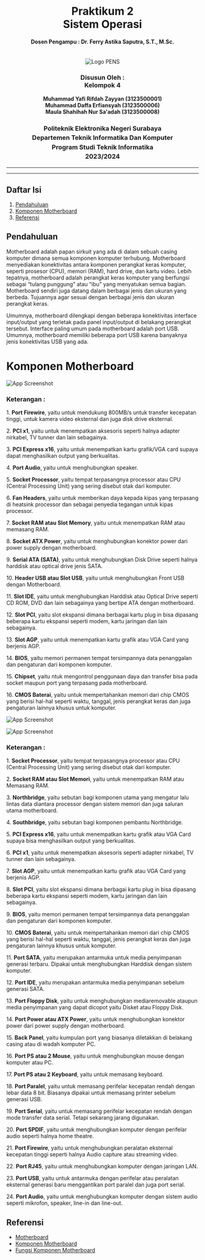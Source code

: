 <div align="center">
  <h1 style="text-align: center;font-weight: bold">Praktikum 2<br>Sistem Operasi</h1>
  <h4 style="text-align: center;">Dosen Pengampu : Dr. Ferry Astika Saputra, S.T., M.Sc.</h4>
</div>
<br/>
<div align="center">
  <img src="https://upload.wikimedia.org/wikipedia/id/4/44/Logo_PENS.png" alt="Logo PENS">
  <h3 style="text-align: center;">Disusun Oleh : <br>Kelompok 4</h3>
  <p style="text-align: center;">
    <strong>Muhammad Yafi Rifdah Zayyan (3123500001)</strong><br>
    <strong>Muhammad Daffa Erfiansyah (3123500006)</strong><br>
    <strong>Maula Shahihah Nur Sa'adah (3123500008)</strong>
  </p>

<h3 style="text-align: center;line-height: 1.5">Politeknik Elektronika Negeri Surabaya<br>Departemen Teknik Informatika Dan Komputer<br>Program Studi Teknik Informatika<br>2023/2024</h3>
  <hr><hr>
</div>

## Daftar Isi

1. [Pendahuluan](#pendahuluan)
2. [Komponen Motherboard](#komponen-motherboard)
3. [Referensi](#referensi)

## Pendahuluan

<p>Motherboard adalah papan sirkuit yang ada di dalam sebuah casing komputer dimana semua komponen komputer terhubung. Motherboard menyediakan konektivitas antara komponen perangkat keras komputer, seperti prosesor (CPU), memori (RAM), hard drive, dan kartu video. Lebih tepatnya, motherboard adalah perangkat keras komputer yang berfungsi sebagai “tulang punggung” atau “ibu” yang menyatukan semua bagian. Motherboard sendiri juga datang dalam berbagai jenis dan ukuran yang berbeda. Tujuannya agar sesuai dengan berbagai jenis dan ukuran perangkat keras.

Umumnya, motherboard dilengkapi dengan beberapa konektivitas interface input/output yang terletak pada panel input/output di belakang perangkat tersebut. Interface paling umum pada motherboard adalah port USB. Umumnya, motherboard memiliki beberapa port USB karena banyaknya jenis konektivitas USB yang ada.</p>

<h1>Komponen Motherboard</h1>

![App Screenshot](https://github.com/maulaasn/SysOp-3123500008/blob/main/Week-2/Komponen%20motherboard/img/motherboard.jpg?raw=true)

</div>

<div>
  <h3><b>Keterangan : </b></h3>

  <p>1. <b>Port Firewire</b>, yaitu untuk mendukung 800MB/s untuk transfer kecepatan tinggi, untuk kamera video eksternal dan juga disk drive eksternal.</p>
  <p>2. <b>PCI x1</b>, yaitu untuk menempatkan aksesoris seperti halnya adapter nirkabel, TV tunner dan lain sebagainya.</p>
  <p>3. <b>PCI Express x16</b>, yaitu untuk menempatkan kartu grafik/VGA card supaya dapat menghasilkan output yang berkualitas.</p>
  <p>4. <b>Port Audio</b>, yaitu untuk menghubungkan speaker.</p>
  <p>5. <b>Socket Processor</b>, yaitu tempat terpasangnya processor atau CPU (Central Processing Unit) yang sering disebut otak dari komputer.</p>
  <p>6. <b>Fan Headers</b>, yaitu untuk memberikan daya kepada kipas yang terpasang di heatsink processor dan sebagai penyedia tegangan untuk kipas processor.</p>
  <p>7. <b>Socket RAM atau Slot Memory</b>, yaitu untuk menempatkan RAM atau memasang RAM.</p>
  <p>8. <b>Socket ATX Power</b>, yaitu untuk menghubungkan konektor power dari power supply dengan motherboard.</p>
  <p>9. <b>Serial ATA (SATA)</b>, yaitu untuk menghubungkan Disk Drive seperti halnya harddisk atau optical drive jenis SATA.</p>
  <p>10. <b>Header USB atau Slot USB</b>, yaitu untuk menghubungkan Front USB dengan Motherboard.</p>
  <p>11. <b>Slot IDE</b>, yaitu untuk menghubungkan Harddisk atau Optical Drive seperti CD ROM, DVD dan lain sebagainya yang bertipe ATA dengan motherboard.</p>
  <p>12. <b>Slot PCI</b>, yaitu slot ekspansi dimana berbagai kartu plug in bisa dipasang beberapa kartu ekspansi seperti modem, kartu jaringan dan lain sebagainya.</p>
  <p>13. <b>Slot AGP</b>, yaitu untuk menempatkan kartu grafik atau VGA Card yang berjenis AGP.</p>
  <p>14. <b>BIOS</b>, yaitu memori permanen tempat tersimpannya data penanggalan dan pengaturan dari komponen komputer.</p>
  <p>15. <b>Chipset</b>, yaitu ntuk mengontrol penggunaan daya dan transfer bisa pada socket maupun port yang terpasang pada motherboard.</p>
  <p>16. <b>CMOS Baterai</b>, yaitu untuk mempertahankan memori dari chip CMOS yang berisi hal-hal seperti waktu, tanggal, jenis perangkat keras dan juga pengaturan lainnya khusus untuk komputer.</p>
</div>

![App Screenshot](https://github.com/maulaasn/SysOp-3123500008/blob/main/Week-2/Komponen%20motherboard/img/komponen-motherboard.jpg?raw=true)

![App Screenshot](https://github.com/maulaasn/SysOp-3123500008/blob/main/Week-2/Komponen%20motherboard/img/back-panel.jpg?raw=true)
</div>

<div>
  <h3><b>Keterangan : </b></h3>
  <p>1. <b>Socket Processor</b>, yaitu tempat terpasangnya processor atau CPU (Central Processing Unit) yang sering disebut otak dari komputer.</p>
  <p>2. <b>Socket RAM atau Slot Memori</b>, yaitu untuk menempatkan RAM atau Memasang RAM.</p>
  <p>3. <b>Northbridge</b>, yaitu sebutan bagi komponen utama yang mengatur lalu lintas data diantara processor dengan sistem memori dan juga saluran utama motherboard.</p>
  <p>4. <b>Southbridge</b>, yaitu sebutan bagi komponen pembantu Northbridge.</p>
  <p>5. <b>PCI Express x16</b>, yaitu untuk menempatkan kartu grafik atau VGA Card supaya bisa menghasilkan output yang berkualitas.</p>
  <p>6. <b>PCI x1</b>, yaitu untuk menempatkan aksesoris seperti adapter nirkabel, TV tunner dan lain sebagainya.</p>
  <p>7. <b>Slot AGP</b>, yaitu untuk menempatkan kartu grafik atau VGA Card yang berjenis AGP.</p>
  <p>8. <b>Slot PCI</b>, yaitu slot ekspansi dimana berbagai kartu plug in bisa dipasang beberapa kartu ekspansi seperti modem, kartu jaringan dan lain sebagainya.</p>
  <p>9. <b>BIOS</b>, yaitu memori permanen tempat tersimpannya data penanggalan dan pengaturan dari komponen komputer.</p>
  <p>10. <b>CMOS Baterai</b>, yaitu untuk mempertahankan memori dari chip CMOS yang berisi hal-hal seperti waktu, tanggal, jenis perangkat keras dan juga pengaturan lainnya khusus untuk komputer.</p>
  <p>11. <b>Port SATA</b>, yaitu merupakan antarmuka untuk media penyimpanan generasi terbaru. Dipakai untuk menghubungkan Harddisk dengan sistem komputer.
  <p>12. <b>Port IDE</b>, yaitu merupakan antarmuka media penyimpanan sebelum generasi SATA.</p>
  <p>13. <b>Port Floppy Disk</b>, yaitu untuk menghubungkan mediaremovable ataupun media penyimpanan yang dapat dicopot yaitu Disket atau Floppy Disk.</p>
  <p>14. <b>Port Power atau ATX Power</b>, yaitu untuk menghubungkan konektor power dari power supply dengan motherboard.</p>
  <p>15. <b>Back Panel</b>, yaitu kumpulan port yang biasanya diletakkan di belakang casing atau di wadah komputer PC.</p>
  <p>16. <b>Port PS atau 2 Mouse</b>, yaitu untuk menghubungkan mouse dengan komputer atau PC.</p>
  <p>17. <b>Port PS atau 2 Keyboard</b>, yaitu untuk memasang keyboard.</p>
  <p>18. <b>Port Paralel</b>, yaitu untuk memasang perifelar kecepatan rendah dengan lebar data 8 bit. Biasanya dipakai untuk memasang printer sebelum generasi USB.</p>
  <p>19. <b>Port Serial</b>, yaitu untuk memasang perifelar kecepatan rendah dengan mode transfer data serial. Tetapi sekarang jarang digunakan.</p>
  <p>20. <b>Port SPDIF</b>, yaitu untuk menghubungkan komputer dengan perifelar audio seperti halnya home theatre.</p>
  <p>21. <b>Port Firewire</b>, yaitu untuk menghubungkan peralatan eksternal kecepatan tinggi seperti halnya Audio capture atau streaming video.
  <p>22. <b>Port RJ45</b>, yaitu untuk menghubungkan komputer dengan jaringan LAN.</p>
  <p>23. <b>Port USB</b>, yaitu untuk antarmuka dengan perifelar atau peralatan eksternal generasi baru menggantikan port paralel dan juga port serial.</p>
  <p>24. <b>Port Audio</b>, yaitu untuk menghubungkan komputer dengan sistem audio seperti mikrofon, speaker, line-in dan line-out.</p>
</div>

## Referensi

- [Motherboard](https://kumparan.com/berita-update/mengenal-pengertian-dan-fungsi-motherboard-pada-komputer-1xPnkyxIiQc)
- [Komponen Motherboard](https://www.ilmupengetahuan.co.id/pengertian-dan-fungsi-komponen-motherboard/)
- [Fungsi Komponen Motherboard](https://www.ilmupengetahuan.co.id/pengertian-dan-fungsi-komponen-motherboard/)